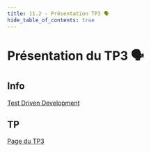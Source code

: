 ```yaml
---
title: 11.2 - Présentation TP3 🗣️
hide_table_of_contents: true
---
```


# Présentation du TP3 🗣️

## Info

[Test Driven Development](/info/TDD)

## TP

[Page du TP3](/tps/tp3)
